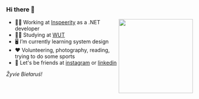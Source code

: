 <h3>Hi there 👋</h3> <img align="right" height="200" weight="200" src="https://octodex.github.com/images/filmtocat.png"/>

- 👨‍💻 Working at [Inspeerity](https://inspeerity.com/) as a .NET developer
- 👨‍🎓 Studying at [WUT](https://pw.edu.pl/engpw)
- 🖥 I’m currently learning system design 
- ❤️ Volunteering, photography, reading, trying to do some sports 
- 🤝 Let's be friends at [instagram](https://www.instagram.com/erlobo/) or [linkedin](https://www.linkedin.com/in/kirylvolkau/)

*Žyvie Biełaruś!*
